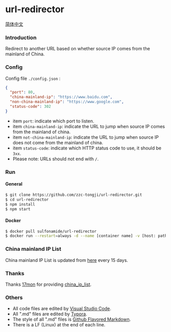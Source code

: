 # url-redirector

[简体中文](./README.zh-Hans.md)

### Introduction

Redirect to another URL based on whether source IP comes from the mainland of China.

### Config

Config file `./config.json` :

``` json
{
  "port": 80,
  "china-mainland-ip": "https://www.baidu.com",
  "non-china-mainland-ip": "https://www.google.com",
  "status-code": 302
}
```

- item `port`: indicate which port to listen.
- item `china-mainland-ip`: indicate the URL to jump when source IP comes from the mainland of china.
- item `not-china-mainland-ip`: indicate the URL to jump when source IP does not come from the mainland of china.
- item `status-code`: indicate which HTTP status code to use, it should be `3xx`.
- Please note: URLs should not end with `/`.

### Run

#### General

``` bash
$ git clone https://github.com/zzc-tongji/url-redirector.git
$ cd url-redirector
$ npm install
$ npm start
```

#### Docker

``` bash
$ docker pull sulfonamide/url-redirector
$ docker run --restart=always -d --name [container name] -v [host: path to config.json]:/usr/src/app/config.json -p [host: listening port]:[docker: listening port defined by config.json] sulfonamide/url-redirector
```

### China mainland IP List

China mainland IP List is updated from [here](https://raw.githubusercontent.com/17mon/china_ip_list/master/china_ip_list.txt) every 15 days.

### Thanks

Thanks [17mon](https://github.com/17mon) for providing [china_ip_list](https://github.com/17mon/china_ip_list).

### Others

- All code files are edited by [Visual Studio Code](https://code.visualstudio.com/).
- All ".md" files are edited by [Typora](http://typora.io/).
- The style of all ".md" files is [Github Flavored Markdown](https://guides.github.com/features/mastering-markdown/#GitHub-flavored-markdown).
- There is a LF (Linux) at the end of each line.